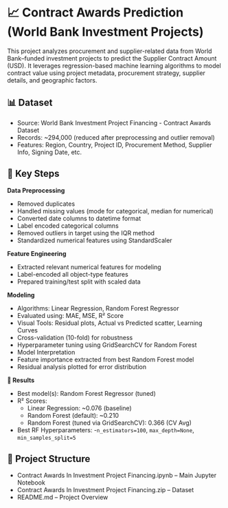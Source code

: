 # 📈 Contract Awards Prediction (World Bank Investment Projects)
This project analyzes procurement and supplier-related data from World Bank–funded investment projects to predict the Supplier Contract Amount (USD). It leverages regression-based machine learning algorithms to model contract value using project metadata, procurement strategy, supplier details, and geographic factors.

## 📊 Dataset
- Source: World Bank Investment Project Financing - Contract Awards Dataset
- Records: ~294,000 (reduced after preprocessing and outlier removal)
- Features: Region, Country, Project ID, Procurement Method, Supplier Info, Signing Date, etc.

## 🔧 Key Steps
 **Data Preprocessing**
- Removed duplicates
- Handled missing values (mode for categorical, median for numerical)
- Converted date columns to datetime format
- Label encoded categorical columns
- Removed outliers in target using the IQR method
- Standardized numerical features using StandardScaler

 **Feature Engineering**
- Extracted relevant numerical features for modeling
- Label-encoded all object-type features
- Prepared training/test split with scaled data

 **Modeling**
- Algorithms: Linear Regression, Random Forest Regressor
- Evaluated using: MAE, MSE, R² Score
- Visual Tools: Residual plots, Actual vs Predicted scatter, Learning Curves
- Cross-validation (10-fold) for robustness
- Hyperparameter tuning using GridSearchCV for Random Forest
- Model Interpretation
- Feature importance extracted from best Random Forest model
- Residual analysis plotted for error distribution

 **🧠 Results**
- Best model(s): Random Forest Regressor (tuned)
- R² Scores:
  - Linear Regression: ~0.076 (baseline)
  - Random Forest (default): ~0.210
  - Random Forest (tuned via GridSearchCV): 0.366 (CV Avg)
- Best RF Hyperparameters:
  -`n_estimators=100`, `max_depth=None`, `min_samples_split=5`

## 📁 Project Structure
- Contract Awards In Investment Project Financing.ipynb – Main Jupyter Notebook
- Contract Awards In Investment Project Financing.zip – Dataset
- README.md – Project Overview


